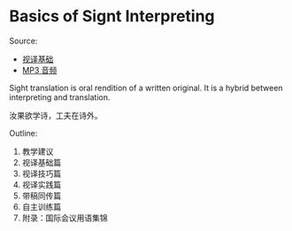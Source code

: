 # Basics of Signt Interpreting

Source:

  * [视译基础](https://zh.b-ok.cc/book/21329947/d2ee1b)
  * [MP3 音频](http://enmajor.heep.cn/)

Sight translation is oral rendition of a written original. It is a hybrid between interpreting and translation.

汝果欲学诗，工夫在诗外。

Outline:

  1. 教学建议
  2. 视译基础篇
  3. 视译技巧篇
  4. 视译实践篇
  5. 带稿同传篇
  6. 自主训练篇
  7. 附录：国际会议用语集锦
